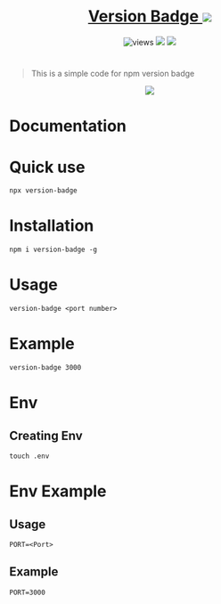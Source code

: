 <a href="https://version-badge.glitch.me/">
<h1 align=center>Version Badge
<img src="https://version-badge.glitch.me/alestor123/VERSION-BADGE/text">
</h1>
</a>
<p align=center>
<img src="https://img.shields.io/github/license/alestor123/VERSION-BADGE" alt=views >
<a href="https://github.com/alestor123/VERSION-BADGE/issues">
<img src="https://img.shields.io/github/issues-raw/alestor123/VERSION-BADGE"></a>
<a href="https://www.npmjs.com/package/version-badge"><img src="https://version-badge.glitch.me/alestor123/VERSION-BADGE/green"></a>
</p>

# 
> This is a simple code for npm version badge
<p align=center>
<a href="https://npmjs.org/package/version-badge">
<img src="https://nodei.co/npm/version-badge.png"></a>
</p>

# Documentation

# Quick use

``npx version-badge``

# Installation

``npm i version-badge -g ``

# Usage

``version-badge <port number> ``

# Example
``version-badge 3000``

# Env

## Creating Env
``touch .env``

# Env Example

## Usage
```
PORT=<Port>
```
## Example


```
PORT=3000
```